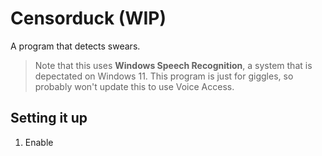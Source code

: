 # Censorduck (WIP)
A program that detects swears.
> Note that this uses **Windows Speech Recognition**, a system that is depectated on Windows 11.
> This program is just for giggles, so probably won't update this to use Voice Access.

## Setting it up
1. Enable 
